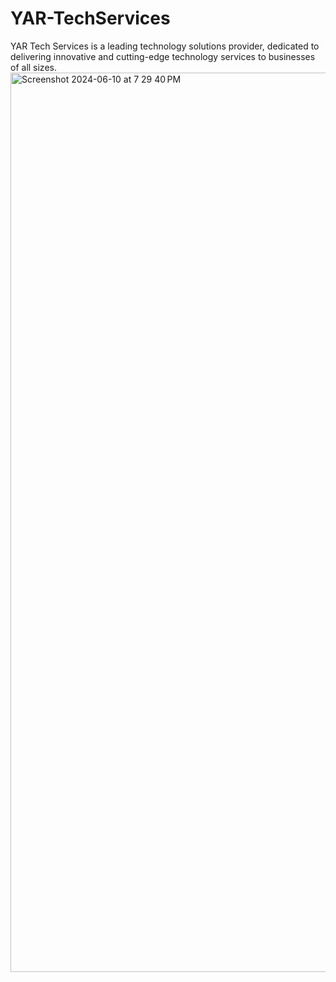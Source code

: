 # YAR-TechServices
YAR Tech Services is a leading technology solutions provider, dedicated to delivering innovative and cutting-edge technology services to businesses of all sizes.
<img width="1439" alt="Screenshot 2024-06-10 at 7 29 40 PM" src="https://github.com/its-prajith/YAR-TechServices/assets/133893037/27bba4e2-8aa3-40a2-aae2-e15307299b19">
